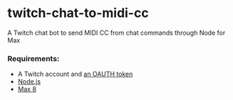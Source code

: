 # twitch-chat-to-midi-cc
A Twitch chat bot to send MIDI CC from chat commands through Node for Max

### Requirements:
- A Twitch account and [an OAUTH token](https://twitchapps.com/tmi/)
- [Node.js](https://nodejs.org/en/)
- [Max 8](https://cycling74.com/)
